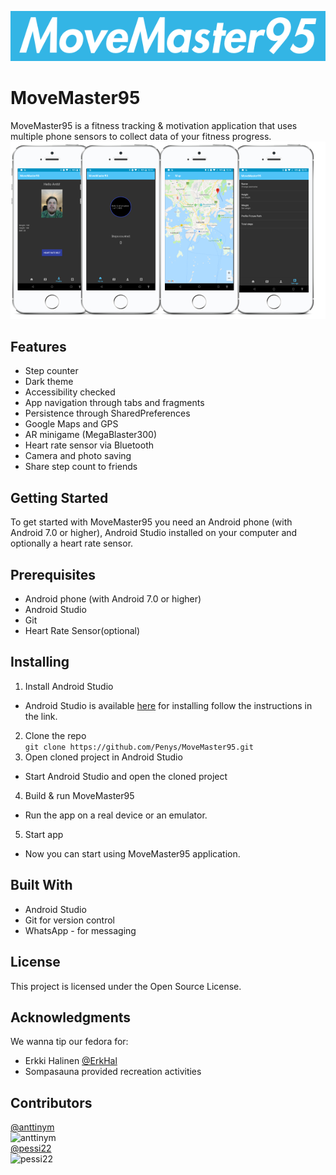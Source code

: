 ![Logo](readme_assets/MoveMaster95_logo.png)  
# MoveMaster95
MoveMaster95 is a fitness tracking & motivation application that uses multiple phone sensors to collect data of your fitness progress.  
![screens](readme_assets/MoveMaster95_screens.png)  
## Features
* Step counter  
* Dark theme  
* Accessibility checked  
* App navigation through tabs and fragments  
* Persistence through SharedPreferences  
* Google Maps and GPS  
* AR minigame (MegaBlaster300)  
* Heart rate sensor via Bluetooth  
* Camera and photo saving  
* Share step count to friends  
## Getting Started
To get started with MoveMaster95 you need an Android phone (with Android 7.0 or higher), Android Studio installed on your computer and optionally a heart rate sensor.  
## Prerequisites
* Android phone (with Android 7.0 or higher)  
* Android Studio  
* Git  
* Heart Rate Sensor(optional)  
## Installing
1. Install Android Studio  
* Android Studio is available [here](https://developer.android.com/studio/) for installing follow the instructions in the link.  
2. Clone the repo  
`git clone https://github.com/Penys/MoveMaster95.git`  
3. Open cloned project in Android Studio  
* Start Android Studio and open the cloned project
4. Build & run MoveMaster95  
* Run the app on a real device or an emulator.  
5. Start app  
* Now you can start using MoveMaster95 application.  
## Built With
* Android Studio  
* Git for version control  
* WhatsApp - for messaging  
## License
This project is licensed under the Open Source License.  
## Acknowledgments
We wanna tip our fedora for:  
* Erkki Halinen [@ErkHal](https://github.com/ErkHal)  
* Sompasauna provided recreation activities  
## Contributors
[@anttinym](https://github.com/anttinym)  
![anttinym](https://avatars0.githubusercontent.com/u/33100455?s=460&v=4)  
[@pessi22](https://github.com/pessi22)  
![pessi22](https://avatars2.githubusercontent.com/u/33121987?s=460&v=4)  
